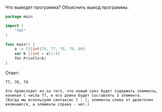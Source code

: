 Что выведет программа? Объяснить вывод программы.

```go
package main

import (
    "fmt"
)

func main() {
    a := [5]int{76, 77, 78, 79, 80}
    var b []int = a[1:4]
    fmt.Println(b)
}
```

Ответ:
```
77, 78, 79

Это происходит из-за того, что новый срез будет содержать элементы, начиная с числа 77, и его длина будет составлять 3 элемента.
(Когда мы используем синтаксис [ : ], элементы слева от двоеточия включаются, а элементы справа - нет.)


```
